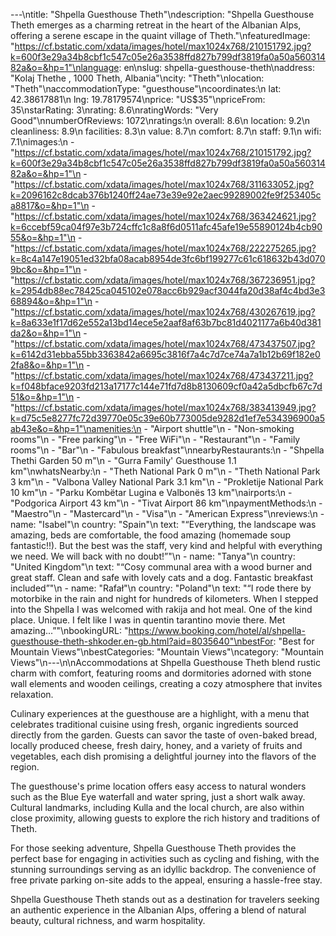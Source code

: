 ---\ntitle: "Shpella Guesthouse Theth"\ndescription: "Shpella Guesthouse Theth emerges as a charming retreat in the heart of the Albanian Alps, offering a serene escape in the quaint village of Theth."\nfeaturedImage: "https://cf.bstatic.com/xdata/images/hotel/max1024x768/210151792.jpg?k=600f3e29a34b8cbf1c547c05e26a3538ffd827b799df3819fa0a50a56031482a&o=&hp=1"\nlanguage: en\nslug: shpella-guesthouse-theth\naddress: "Kolaj Thethe , 1000 Theth, Albania"\ncity: "Theth"\nlocation: "Theth"\naccommodationType: "guesthouse"\ncoordinates:\n  lat: 42.38617881\n  lng: 19.78179574\nprice: "US$35"\npriceFrom: 35\nstarRating: 3\nrating: 8.6\nratingWords: "Very Good"\nnumberOfReviews: 1072\nratings:\n  overall: 8.6\n  location: 9.2\n  cleanliness: 8.9\n  facilities: 8.3\n  value: 8.7\n  comfort: 8.7\n  staff: 9.1\n  wifi: 7.1\nimages:\n  - "https://cf.bstatic.com/xdata/images/hotel/max1024x768/210151792.jpg?k=600f3e29a34b8cbf1c547c05e26a3538ffd827b799df3819fa0a50a56031482a&o=&hp=1"\n  - "https://cf.bstatic.com/xdata/images/hotel/max1024x768/311633052.jpg?k=2096162c8dcab376b1240ff24ae73e39e92e2aec99289002fe9f253405ca8817&o=&hp=1"\n  - "https://cf.bstatic.com/xdata/images/hotel/max1024x768/363424621.jpg?k=6ccebf59ca04f97e3b724cffc1c8a8f6d0511afc45afe19e55890124b4cb9055&o=&hp=1"\n  - "https://cf.bstatic.com/xdata/images/hotel/max1024x768/222275265.jpg?k=8c4a147e19051ed32bfa08acab8954de3fc6bf199277c61c618632b43d0709bc&o=&hp=1"\n  - "https://cf.bstatic.com/xdata/images/hotel/max1024x768/367236951.jpg?k=2954db88ec78425ca045102e078acc6b929acf3044fa20d38af4c4bd3e368894&o=&hp=1"\n  - "https://cf.bstatic.com/xdata/images/hotel/max1024x768/430267619.jpg?k=8a633e1f17d62e552a13bd14ece5e2aaf8af63b7bc81d4021177a6b40d381da2&o=&hp=1"\n  - "https://cf.bstatic.com/xdata/images/hotel/max1024x768/473437507.jpg?k=6142d31ebba55bb3363842a6695c3816f7a4c7d7ce74a7a1b12b69f182e02fa8&o=&hp=1"\n  - "https://cf.bstatic.com/xdata/images/hotel/max1024x768/473437211.jpg?k=f048bface9203fd213a17177c144e71fd7d8b8130609cf0a42a5dbcfb67c7d51&o=&hp=1"\n  - "https://cf.bstatic.com/xdata/images/hotel/max1024x768/383413949.jpg?k=d75c5e8277fc72d39770e05c39e60b773005de9282d1ef7e534396900a5ab43e&o=&hp=1"\namenities:\n  - "Airport shuttle"\n  - "Non-smoking rooms"\n  - "Free parking"\n  - "Free WiFi"\n  - "Restaurant"\n  - "Family rooms"\n  - "Bar"\n  - "Fabulous breakfast"\nnearbyRestaurants:\n  - "Shpella Thethi Garden 50 m"\n  - "Gurra Family' Guesthouse 1.1 km"\nwhatsNearby:\n  - "Theth National Park 0 m"\n  - "Theth National Park 3 km"\n  - "Valbona Valley National Park 3.1 km"\n  - "Prokletije National Park 10 km"\n  - "Parku Kombëtar Lugina e Valbonës 13 km"\nairports:\n  - "Podgorica Airport 43 km"\n  - "Tivat Airport 86 km"\npaymentMethods:\n  - "Maestro"\n  - "Mastercard"\n  - "Visa"\n  - "American Express"\nreviews:\n  - name: "Isabel"\n    country: "Spain"\n    text: "“Everything, the landscape was amazing, beds are comfortable, the food amazing (homemade soup fantastic!!). But the best was the staff, very kind and helpful with everything we need. We will back with no doubt!”"\n  - name: "Tanya"\n    country: "United Kingdom"\n    text: "“Cosy communal area with a wood burner and great staff. Clean and safe with lovely cats and a dog. Fantastic breakfast included”"\n  - name: "Rafał"\n    country: "Poland"\n    text: "“I rode there by motorbike in the rain and night for hundreds of kilometers. When I stepped into the Shpella I was welcomed with rakija and hot meal. One of the kind place. Unique. I felt like I was in quentin tarantino movie there. Met amazing...”"\nbookingURL: "https://www.booking.com/hotel/al/shpella-guesthouse-theth-shkoder.en-gb.html?aid=8035640"\nbestFor: "Best for Mountain Views"\nbestCategories: "Mountain Views"\ncategory: "Mountain Views"\n---\n\nAccommodations at Shpella Guesthouse Theth blend rustic charm with comfort, featuring rooms and dormitories adorned with stone wall elements and wooden ceilings, creating a cozy atmosphere that invites relaxation.

Culinary experiences at the guesthouse are a highlight, with a menu that celebrates traditional cuisine using fresh, organic ingredients sourced directly from the garden. Guests can savor the taste of oven-baked bread, locally produced cheese, fresh dairy, honey, and a variety of fruits and vegetables, each dish promising a delightful journey into the flavors of the region.

The guesthouse's prime location offers easy access to natural wonders such as the Blue Eye waterfall and water spring, just a short walk away. Cultural landmarks, including Kulla and the local church, are also within close proximity, allowing guests to explore the rich history and traditions of Theth.

For those seeking adventure, Shpella Guesthouse Theth provides the perfect base for engaging in activities such as cycling and fishing, with the stunning surroundings serving as an idyllic backdrop. The convenience of free private parking on-site adds to the appeal, ensuring a hassle-free stay.

Shpella Guesthouse Theth stands out as a destination for travelers seeking an authentic experience in the Albanian Alps, offering a blend of natural beauty, cultural richness, and warm hospitality.